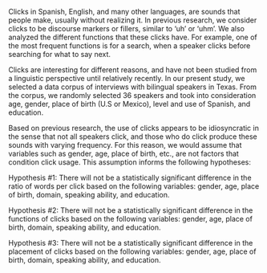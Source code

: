 Clicks in Spanish, English, and many other languages, are sounds that people make, usually without realizing it. In previous research, we consider clicks to be discourse markers or fillers, similar to ‘uh’ or ‘uhm’. We also analyzed the different functions that these clicks have. For example, one of the most frequent functions is for a search, when a speaker clicks before searching for what to say next.

 

Clicks are interesting for different reasons, and have not been studied from a linguistic perspective until relatively recently. In our present study, we selected a data corpus of interviews with bilingual speakers in Texas. From the corpus, we randomly selected 36 speakers and took into consideration age, gender, place of birth (U.S or Mexico), level and use of Spanish, and education.

 

Based on previous research, the use of clicks appears to be idiosyncratic in the sense that not all speakers click, and those who do click produce these sounds with varying frequency. For this reason, we would assume that variables such as gender, age, place of birth, etc., are not factors that condition click usage. This assumption informs the following hypotheses:

 

Hypothesis #1: There will not be a statistically significant difference in the ratio of words per click based on the following variables: gender, age, place of birth, domain, speaking ability, and education.

 

Hypothesis #2: There will not be a statistically significant difference in the functions of clicks based on the following variables: gender, age, place of birth, domain, speaking ability, and education.

 

Hypothesis #3: There will not be a statistically significant difference in the placement of clicks based on the following variables: gender, age, place of birth, domain, speaking ability, and education.
